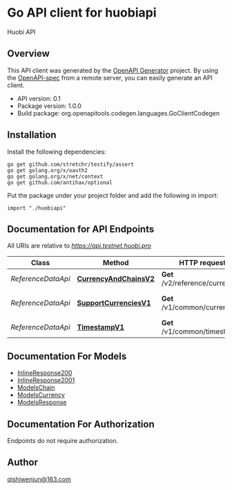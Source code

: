 # Go API client for huobiapi

Huobi API

## Overview
This API client was generated by the [OpenAPI Generator](https://openapi-generator.tech) project.  By using the [OpenAPI-spec](https://www.openapis.org/) from a remote server, you can easily generate an API client.

- API version: 0.1
- Package version: 1.0.0
- Build package: org.openapitools.codegen.languages.GoClientCodegen

## Installation

Install the following dependencies:

```shell
go get github.com/stretchr/testify/assert
go get golang.org/x/oauth2
go get golang.org/x/net/context
go get github.com/antihax/optional
```

Put the package under your project folder and add the following in import:

```golang
import "./huobiapi"
```

## Documentation for API Endpoints

All URIs are relative to *https://api.testnet.huobi.pro*

Class | Method | HTTP request | Description
------------ | ------------- | ------------- | -------------
*ReferenceDataApi* | [**CurrencyAndChainsV2**](docs/ReferenceDataApi.md#currencyandchainsv2) | **Get** /v2/reference/currencies | Currency &amp; Chains
*ReferenceDataApi* | [**SupportCurrenciesV1**](docs/ReferenceDataApi.md#supportcurrenciesv1) | **Get** /v1/common/currencys | Get all Supported Currencies
*ReferenceDataApi* | [**TimestampV1**](docs/ReferenceDataApi.md#timestampv1) | **Get** /v1/common/timestamp | Get Current Timestamp


## Documentation For Models

 - [InlineResponse200](docs/InlineResponse200.md)
 - [InlineResponse2001](docs/InlineResponse2001.md)
 - [ModelsChain](docs/ModelsChain.md)
 - [ModelsCurrency](docs/ModelsCurrency.md)
 - [ModelsResponse](docs/ModelsResponse.md)


## Documentation For Authorization

 Endpoints do not require authorization.



## Author

qishiwenjun@163.com

